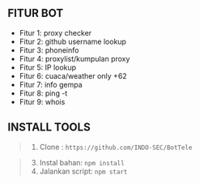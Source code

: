 



## FITUR BOT

- Fitur 1: proxy checker
- Fitur 2: github username lookup
- Fitur 3: phoneinfo
- Fitur 4: proxylist/kumpulan proxy
- Fitur 5: IP lookup
- Fitur 6: cuaca/weather only +62
- Fitur 7: info gempa
- Fitur 8: ping -t
- Fitur 9: whois


## INSTALL TOOLS

> 1. Clone : `https://github.com/INDO-SEC/BotTele`

> 3. Instal bahan: `npm install`
> 4. Jalankan script: `npm start`
